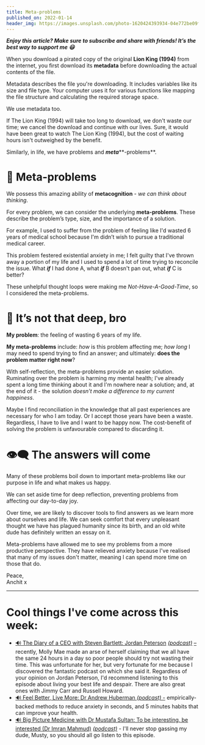 ```yaml
---
title: Meta-problems
published_on: 2022-01-14
header_img: https://images.unsplash.com/photo-1620424393934-04e772be09f4?crop=entropy&cs=tinysrgb&fit=max&fm=jpg&ixid=MnwxMTc3M3wwfDF8c2VhcmNofDh8fHRob3VnaHRzfGVufDB8fHx8MTY0MTk3NzY5Ng&ixlib=rb-1.2.1&q=80&w=2000
---
```


***Enjoy this article? Make sure to subscribe and share with friends! It’s the best way to support me 😃***

When you download a pirated copy of the original **Lion King (1994)** from the internet, you first download its **metadata** before downloading the actual contents of the file.

Metadata describes the file you're downloading. It includes variables like its size and file type. Your computer uses it for various functions like mapping the file structure and calculating the required storage space.

We use metadata too.

If The Lion King (1994) will take too long to download, we don't waste our time; we cancel the download and continue with our lives. Sure, it would have been great to watch The Lion King (1994), but the cost of waiting hours isn't outweighed by the benefit.

Similarly, in life, we have problems and ***meta*****-problems**.

🤔 Meta-problems
===============

We possess this amazing ability of **metacognition** - *we can think about thinking*. 

For every problem, we can consider the underlying **meta-problems**. These describe the problem’s type, size, and the importance of a solution.

For example, I used to suffer from the problem of feeling like I'd wasted 6 years of medical school because I'm didn’t wish to pursue a traditional medical career.

This problem festered existential anxiety in me; I felt guilty that I've thrown away a portion of my life and I used to spend a lot of time trying to reconcile the issue. What ***if*** I had done A, what ***if*** B doesn't pan out, what ***if*** C is better?

These unhelpful thought loops were making me *Not-Have-A-Good-Time*, so I considered the meta-problems.

💠 It’s not that deep, bro
=========================

**My problem**: the feeling of wasting 6 years of my life.

**My meta-problems** include: *how* is this problem affecting me; *how long* I may need to spend trying to find an answer; and ultimately: **does the problem matter right now**?

With self-reflection, the meta-problems provide an easier solution. Ruminating over the problem is harming my mental health; I've already spent a long time thinking about it and I'm nowhere near a solution; and, at the end of it - the solution *doesn’t make a difference to my current happiness*.

Maybe I find reconciliation in the knowledge that all past experiences are necessary for who I am today. Or I accept those years have been a waste. Regardless, I have to live and I want to be happy now. The cost-benefit of solving the problem is unfavourable compared to discarding it.

👁‍🗨 The answers will come
=========================

Many of these problems boil down to important meta-problems like our purpose in life and what makes us happy.

We can set aside time for deep reflection, preventing problems from affecting our day-to-day joy. 

Over time, we are likely to discover tools to find answers as we learn more about ourselves and life. We can seek comfort that every unpleasant thought we have has plagued humanity since its birth, and an old white dude has definitely written an essay on it.

Meta-problems have allowed me to see my problems from a more productive perspective. They have relieved anxiety because I've realised that many of my issues don't matter, meaning I can spend more time on those that do.

Peace,  
Anchit x



---

Cool things I've come across this week:
=======================================

* [🔊 The Diary of a CEO with Steven Bartlett: Jordan Peterson](https://open.spotify.com/episode/5JIWn94njRec6183RH8hs6?si=e6b3338ff8b448fc) *[(podcast)](https://open.spotify.com/episode/5JIWn94njRec6183RH8hs6?si=e6b3338ff8b448fc)* [–](https://open.spotify.com/episode/5JIWn94njRec6183RH8hs6?si=e6b3338ff8b448fc)recently, Molly Mae made an arse of herself claiming that we all have the same 24 hours in a day so poor people should try not wasting their time. This was unfortunate for her, but very fortunate for me because I discovered the fantastic podcast on which she said it. Regardless of your opinion on Jordan Peterson, I'd recommend listening to this episode about living your best life and despair. There are also great ones with Jimmy Carr and Russell Howard.
* [🔊 Feel Better, Live More: Dr Andrew Huberman *(podcast)* -](https://open.spotify.com/episode/1kCuzRm06yY1kxXpDSMTUv?si=4c1f426cce364874) empirically-backed methods to reduce anxiety in seconds, and 5 minutes habits that can improve your health.
* [🔊 Big Picture Medicine with Dr Mustafa Sultan: To be interesting, be interested (Dr Imran Mahmud)](https://open.spotify.com/episode/55dk6KfsOugVr5nIPKos5J?si=xCzL2v1vRiaNcecAGuT_sA) *[(podcast)](https://open.spotify.com/episode/55dk6KfsOugVr5nIPKos5J?si=xCzL2v1vRiaNcecAGuT_sA) -* I'll never stop gassing my dude, Musty, so you should all go listen to this episode.
